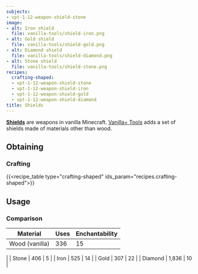 ```yaml
---
subjects:
- vpt-1-12-weapon-shield-stone
image:
- alt: Iron shield
  file: vanilla-tools/shield-iron.png
- alt: Gold shield
  file: vanilla-tools/shield-gold.png
- alt: Diamond shield
  file: vanilla-tools/shield-diamond.png
- alt: Stone shield
  file: vanilla-tools/shield-stone.png
recipes:
  crafting-shaped:
  - vpt-1-12-weapon-shield-stone
  - vpt-1-12-weapon-shield-iron
  - vpt-1-12-weapon-shield-gold
  - vpt-1-12-weapon-shield-diamond
title: Shields
---
```


**[Shields](https://minecraft.gamepedia.com/Shield)** are weapons in vanilla
Minecraft. [Vanilla+ Tools](../) adds a set of shields made
of materials other than wood.


Obtaining
---------

### Crafting
{{<recipe_table type="crafting-shaped" ids_param="recipes.crafting-shaped">}}


Usage
-----

### Comparison
<!---
uses = mat.maxUses + 275
--->



| Material | Uses | Enchantability |
|---|---|---|
| Wood (vanilla) | 336 | 15 |
|
| Stone | 406 | 5 |
| Iron | 525 | 14 |
| Gold | 307 | 22 |
| Diamond | 1,836 | 10 |



